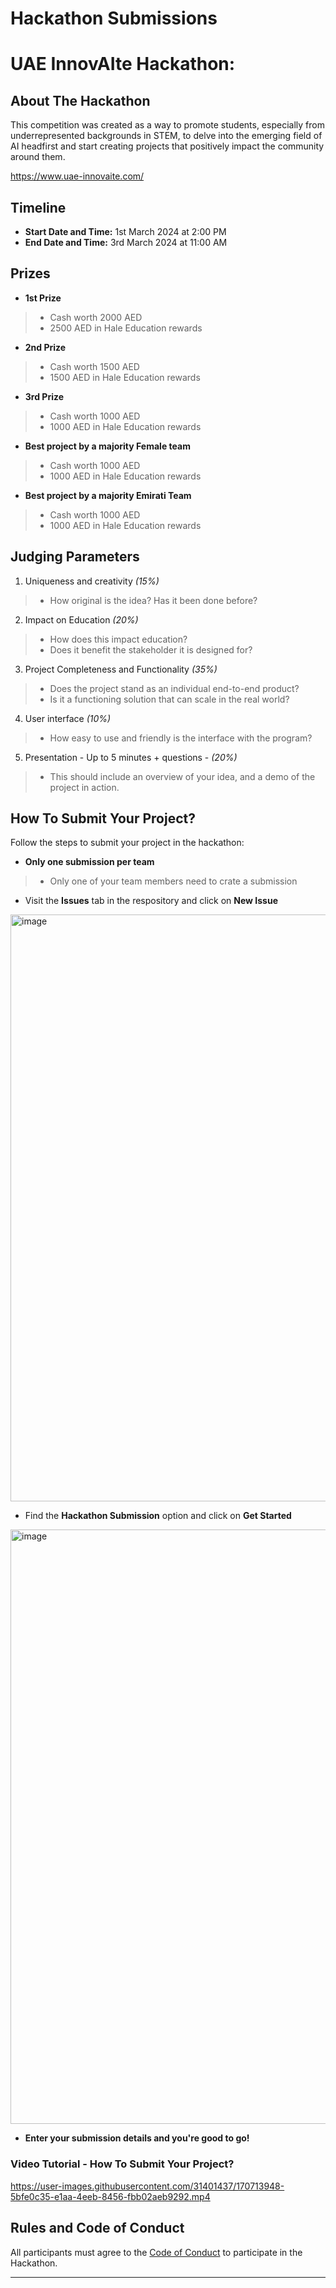 # Hackathon Submissions 

# UAE InnovAIte Hackathon: 

## About The Hackathon

This competition was created as a way to promote students, especially from underrepresented backgrounds in STEM, to delve into the emerging field of AI headfirst and start creating projects that positively impact the community around them.

https://www.uae-innovaite.com/

## Timeline

* **Start Date and Time:** 1st March 2024 at 2:00 PM 
* **End Date and Time:** 3rd March 2024 at 11:00 AM 

## Prizes

* **1st Prize**

>* Cash worth 2000 AED
>* 2500 AED in Hale Education rewards


* **2nd Prize**

>* Cash worth 1500 AED
>* 1500 AED in Hale Education rewards

* **3rd Prize**

>* Cash worth 1000 AED
>* 1000 AED in Hale Education rewards

* **Best project by a majority Female team**

>* Cash worth 1000 AED
>* 1000 AED in Hale Education rewards

* **Best project by a majority Emirati Team**

>* Cash worth 1000 AED
>* 1000 AED in Hale Education rewards

## Judging Parameters

1. Uniqueness and creativity *(15%)*
   
> * How original is the idea? Has it been done before?

2. Impact on Education *(20%)*
> * How does this impact education?
> * Does it benefit the stakeholder it is designed for?

3. Project Completeness and Functionality *(35%)*

> * Does the project stand as an individual end-to-end product?
> * Is it a functioning solution that can scale in the real world?

4. User interface *(10%)*
> * How easy to use and friendly is the interface with the program?

5. Presentation - Up to 5 minutes + questions - *(20%)*
> * This should include an overview of your idea, and a demo of the project in action. 

## How To Submit Your Project?

Follow the steps to submit your project in the hackathon:

* **Only one submission per team**

> * Only one of your team members need to crate a submission

* Visit the **Issues** tab in the respository and click on **New Issue**
<img width="939" alt="image" src="https://user-images.githubusercontent.com/31401437/170703361-5194ebb5-6938-4a25-abef-25ea4c60ae0b.png">

* Find the **Hackathon Submission** option and click on **Get Started** 
<img width="951" alt="image" src="https://user-images.githubusercontent.com/31401437/170703875-ec6a0737-f910-4734-9c5b-cb359d12ac91.png">

* **Enter your submission details and you're good to go!**

### Video Tutorial - How To Submit Your Project?

https://user-images.githubusercontent.com/31401437/170713948-5bfe0c35-e1aa-4eeb-8456-fbb02aeb9292.mp4

## Rules and Code of Conduct

All participants must agree to the [Code of Conduct](CODE_OF_CONDUCT.md) to participate in the Hackathon.

---
